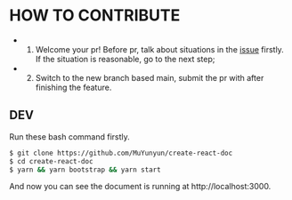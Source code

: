 # HOW TO CONTRIBUTE

* 1. Welcome your pr! Before pr, talk about situations in the [issue](https://github.com/MuYunyun/create-react-doc/issues/new) firstly. If the situation is reasonable, go to the next step;
* 2. Switch to the new branch based main, submit the pr with after finishing the feature.

## DEV

Run these bash command firstly.

```bash
$ git clone https://github.com/MuYunyun/create-react-doc
$ cd create-react-doc
$ yarn && yarn bootstrap && yarn start
```

And now you can see the document is running at http://localhost:3000.

